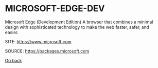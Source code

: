 # MICROSOFT-EDGE-DEV

 Microsoft Edge (Development Edition)
 A browser that combines a minimal design with sophisticated
 technology to make the web faster, safer, and easier.
 
 SITE: https://www.microsoft.com

 SOURCE: https://packages.microsoft.com

 [Go back](https://portable-linux-apps.github.io/apps.html)
